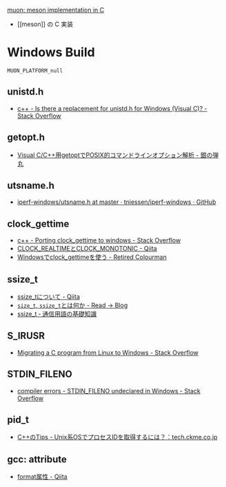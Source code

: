 [muon: meson implementation in C](https://sr.ht/~lattis/muon/)

- [[meson]] の C 実装

# Windows Build

`MUON_PLATFORM_null`

## unistd.h
- [c++ - Is there a replacement for unistd.h for Windows (Visual C)? - Stack Overflow](https://stackoverflow.com/questions/341817/is-there-a-replacement-for-unistd-h-for-windows-visual-c)

## getopt.h
- [Visual C/C++用getoptでPOSIX的コマンドラインオプション解析 - 銀の弾丸](https://takamints.hatenablog.jp/entry/2015/04/27/231454)

## utsname.h
- [iperf-windows/utsname.h at master · tniessen/iperf-windows · GitHub](https://github.com/tniessen/iperf-windows/blob/master/win32-compat/sys/utsname.h)

## clock_gettime
- [c++ - Porting clock_gettime to windows - Stack Overflow](https://stackoverflow.com/questions/5404277/porting-clock-gettime-to-windows)
- [CLOCK_REALTIMEとCLOCK_MONOTONIC - Qiita](https://qiita.com/ozaki-r/items/fb4a48c2833e4b479ae1)
- [Windowsでclock_gettimeを使う - Retired Colourman](https://sh4869.hatenablog.com/entry/2015/01/06/161910)

## ssize_t
- [ssize_tについて - Qiita](https://qiita.com/yamori813/items/5a3b1eb33c360dfd2465)
- [`size_t`, `ssize_t`とは何か - Read -> Blog](https://codom.hatenablog.com/entry/2018/06/19/222336)
- [ssize_t ‐ 通信用語の基礎知識](https://www.wdic.org/w/TECH/ssize_t)

## S_IRUSR
- [Migrating a C program from Linux to Windows - Stack Overflow](https://stackoverflow.com/questions/20773354/migrating-a-c-program-from-linux-to-windows)

## STDIN_FILENO
- [compiler errors - STDIN_FILENO undeclared in Windows - Stack Overflow](https://stackoverflow.com/questions/13531677/stdin-fileno-undeclared-in-windows)

## pid_t
- [C++のTips - Unix系OSでプロセスIDを取得するには？：tech.ckme.co.jp](https://tech.ckme.co.jp/cpp/cpp_pid.shtml)

## gcc: attribute
- [format属性 - Qiita](https://qiita.com/ozaki-r/items/a46197d241629fc373a7)
